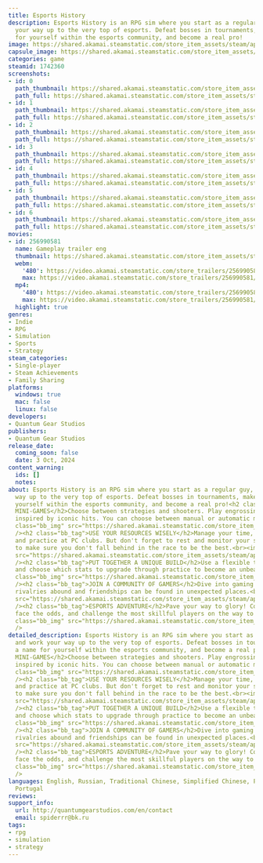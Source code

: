 ```yaml
---
title: Esports History
description: Esports History is an RPG sim where you start as a regular guy, and work
  your way up to the very top of esports. Defeat bosses in tournaments, make a name
  for yourself within the esports community, and become a real pro!
image: https://shared.akamai.steamstatic.com/store_item_assets/steam/apps/1742360/header.jpg?t=1727960449
capsule_image: https://shared.akamai.steamstatic.com/store_item_assets/steam/apps/1742360/capsule_231x87.jpg?t=1727960449
categories: game
steamid: 1742360
screenshots:
- id: 0
  path_thumbnail: https://shared.akamai.steamstatic.com/store_item_assets/steam/apps/1742360/ss_e8b67b390431188f030989c55d007acdbc162c26.600x338.jpg?t=1727960449
  path_full: https://shared.akamai.steamstatic.com/store_item_assets/steam/apps/1742360/ss_e8b67b390431188f030989c55d007acdbc162c26.1920x1080.jpg?t=1727960449
- id: 1
  path_thumbnail: https://shared.akamai.steamstatic.com/store_item_assets/steam/apps/1742360/ss_e31609f57f5ecb68faeb199d6440b95ed4a4976b.600x338.jpg?t=1727960449
  path_full: https://shared.akamai.steamstatic.com/store_item_assets/steam/apps/1742360/ss_e31609f57f5ecb68faeb199d6440b95ed4a4976b.1920x1080.jpg?t=1727960449
- id: 2
  path_thumbnail: https://shared.akamai.steamstatic.com/store_item_assets/steam/apps/1742360/ss_a46cf5f499fff2b465635fe4d1861c4e321f087a.600x338.jpg?t=1727960449
  path_full: https://shared.akamai.steamstatic.com/store_item_assets/steam/apps/1742360/ss_a46cf5f499fff2b465635fe4d1861c4e321f087a.1920x1080.jpg?t=1727960449
- id: 3
  path_thumbnail: https://shared.akamai.steamstatic.com/store_item_assets/steam/apps/1742360/ss_19ab50d2292a0c4d13168346a9b9fec2714d165f.600x338.jpg?t=1727960449
  path_full: https://shared.akamai.steamstatic.com/store_item_assets/steam/apps/1742360/ss_19ab50d2292a0c4d13168346a9b9fec2714d165f.1920x1080.jpg?t=1727960449
- id: 4
  path_thumbnail: https://shared.akamai.steamstatic.com/store_item_assets/steam/apps/1742360/ss_c736f343d0564d5611fd84a0999e0df6e503a12f.600x338.jpg?t=1727960449
  path_full: https://shared.akamai.steamstatic.com/store_item_assets/steam/apps/1742360/ss_c736f343d0564d5611fd84a0999e0df6e503a12f.1920x1080.jpg?t=1727960449
- id: 5
  path_thumbnail: https://shared.akamai.steamstatic.com/store_item_assets/steam/apps/1742360/ss_a527abd4f3ac2c9b16bf9f0ab39f9089934f3884.600x338.jpg?t=1727960449
  path_full: https://shared.akamai.steamstatic.com/store_item_assets/steam/apps/1742360/ss_a527abd4f3ac2c9b16bf9f0ab39f9089934f3884.1920x1080.jpg?t=1727960449
- id: 6
  path_thumbnail: https://shared.akamai.steamstatic.com/store_item_assets/steam/apps/1742360/ss_fc8a17e5458040b0a902bd9429588ccbbb757547.600x338.jpg?t=1727960449
  path_full: https://shared.akamai.steamstatic.com/store_item_assets/steam/apps/1742360/ss_fc8a17e5458040b0a902bd9429588ccbbb757547.1920x1080.jpg?t=1727960449
movies:
- id: 256990581
  name: Gameplay trailer eng
  thumbnail: https://shared.akamai.steamstatic.com/store_item_assets/steam/apps/256990581/movie.293x165.jpg?t=1722248025
  webm:
    '480': https://video.akamai.steamstatic.com/store_trailers/256990581/movie480_vp9.webm?t=1722248025
    max: https://video.akamai.steamstatic.com/store_trailers/256990581/movie_max_vp9.webm?t=1722248025
  mp4:
    '480': https://video.akamai.steamstatic.com/store_trailers/256990581/movie480.mp4?t=1722248025
    max: https://video.akamai.steamstatic.com/store_trailers/256990581/movie_max.mp4?t=1722248025
  highlight: true
genres:
- Indie
- RPG
- Simulation
- Sports
- Strategy
steam_categories:
- Single-player
- Steam Achievements
- Family Sharing
platforms:
  windows: true
  mac: false
  linux: false
developers:
- Quantum Gear Studios
publishers:
- Quantum Gear Studios
release_date:
  coming_soon: false
  date: 3 Oct, 2024
content_warning:
  ids: []
  notes:
about: Esports History is an RPG sim where you start as a regular guy, and work your
  way up to the very top of esports. Defeat bosses in tournaments, make a name for
  yourself within the esports community, and become a real pro!<h2 class="bb_tag">IN-DEPTH
  MINI-GAMES</h2>Choose between strategies and shooters. Play engrossing mini-games
  inspired by iconic hits. You can choose between manual or automatic mode.<br><img
  class="bb_img" src="https://shared.akamai.steamstatic.com/store_item_assets/steam/apps/1742360/extras/Main1.gif?t=1727960449"
  /><h2 class="bb_tag">USE YOUR RESOURCES WISELY</h2>Manage your time, earn money,
  and practice at PC clubs. But don't forget to rest and monitor your stress level
  to make sure you don't fall behind in the race to be the best.<br><img class="bb_img"
  src="https://shared.akamai.steamstatic.com/store_item_assets/steam/apps/1742360/extras/Main2.gif?t=1727960449"
  /><h2 class="bb_tag">PUT TOGETHER A UNIQUE BUILD</h2>Use a flexible talent system
  and choose which stats to upgrade through practice to become an unbeatable player.<br><img
  class="bb_img" src="https://shared.akamai.steamstatic.com/store_item_assets/steam/apps/1742360/extras/Main3.gif?t=1727960449"
  /><h2 class="bb_tag">JOIN A COMMUNITY OF GAMERS</h2>Dive into gaming hangouts, where
  rivalries abound and friendships can be found in unexpected places.<br><img class="bb_img"
  src="https://shared.akamai.steamstatic.com/store_item_assets/steam/apps/1742360/extras/Main4.gif?t=1727960449"
  /><h2 class="bb_tag">ESPORTS ADVENTURE</h2>Pave your way to glory! Complete quests,
  face the odds, and challenge the most skillful players on the way to your dream.<br><img
  class="bb_img" src="https://shared.akamai.steamstatic.com/store_item_assets/steam/apps/1742360/extras/Main5.gif?t=1727960449"
  />
detailed_description: Esports History is an RPG sim where you start as a regular guy,
  and work your way up to the very top of esports. Defeat bosses in tournaments, make
  a name for yourself within the esports community, and become a real pro!<h2 class="bb_tag">IN-DEPTH
  MINI-GAMES</h2>Choose between strategies and shooters. Play engrossing mini-games
  inspired by iconic hits. You can choose between manual or automatic mode.<br><img
  class="bb_img" src="https://shared.akamai.steamstatic.com/store_item_assets/steam/apps/1742360/extras/Main1.gif?t=1727960449"
  /><h2 class="bb_tag">USE YOUR RESOURCES WISELY</h2>Manage your time, earn money,
  and practice at PC clubs. But don't forget to rest and monitor your stress level
  to make sure you don't fall behind in the race to be the best.<br><img class="bb_img"
  src="https://shared.akamai.steamstatic.com/store_item_assets/steam/apps/1742360/extras/Main2.gif?t=1727960449"
  /><h2 class="bb_tag">PUT TOGETHER A UNIQUE BUILD</h2>Use a flexible talent system
  and choose which stats to upgrade through practice to become an unbeatable player.<br><img
  class="bb_img" src="https://shared.akamai.steamstatic.com/store_item_assets/steam/apps/1742360/extras/Main3.gif?t=1727960449"
  /><h2 class="bb_tag">JOIN A COMMUNITY OF GAMERS</h2>Dive into gaming hangouts, where
  rivalries abound and friendships can be found in unexpected places.<br><img class="bb_img"
  src="https://shared.akamai.steamstatic.com/store_item_assets/steam/apps/1742360/extras/Main4.gif?t=1727960449"
  /><h2 class="bb_tag">ESPORTS ADVENTURE</h2>Pave your way to glory! Complete quests,
  face the odds, and challenge the most skillful players on the way to your dream.<br><img
  class="bb_img" src="https://shared.akamai.steamstatic.com/store_item_assets/steam/apps/1742360/extras/Main5.gif?t=1727960449"
  />
languages: English, Russian, Traditional Chinese, Simplified Chinese, Portuguese -
  Portugal
reviews:
support_info:
  url: http://quantumgearstudios.com/en/contact
  email: spiderrr@bk.ru
tags:
- rpg
- simulation
- strategy
---
```


